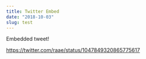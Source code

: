 ```yaml
---
title: Twitter Embed
date: "2018-10-03"
slug: test
---
```


Embedded tweet!

https://twitter.com/raae/status/1047849320865775617
